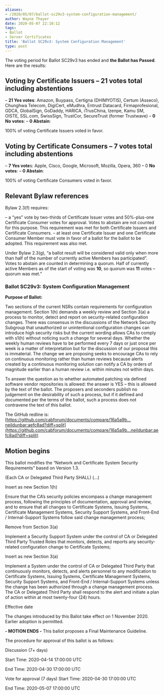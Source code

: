 ```yaml
---
aliases:
- /2020/05/07/ballot-sc29v3-system-configuration-management/
author: Wayne Thayer
date: 2020-05-07 22:10:12
tags:
- Ballot
- Server Certificates
title: 'Ballot SC29v3: System Configuration Management'
type: post
---
```


The voting period for Ballot SC29v3 has ended and **the Ballot has Passed**. Here are the results:

## Voting by Certificate Issuers – 21 votes total including abstentions

– **21 Yes votes**: Amazon, Buypass, Certigna (DHIMYOTIS), Certum (Asseco), Chunghwa Telecom, DigiCert, eMudhra, Entrust Datacard, Firmaprofesional, GDCA, GlobalSign, GoDaddy, HARICA, iTrusChina, Izenpe, Kamu SM, OISTE, SSL.com, SwissSign, TrustCor, SecureTrust (former Trustwave)
– **0 No votes**:
– **0 Abstain**:

100% of voting Certificate Issuers voted in favor.

## Voting by Certificate Consumers – 7 votes total including abstentions

– **7 Yes vote**s: Apple, Cisco, Google, Microsoft, Mozilla, Opera, 360
– 0 **No votes**:
– **0 Abstain**:

100% of voting Certificate Consumers voted in favor.

## Relevant Bylaw references

Bylaw 2.3(f) requires:

– a “yes” vote by two-thirds of Certificate Issuer votes and 50%-plus-one Certificate Consumer votes for approval. Votes to abstain are not counted for this purpose. This requirement was met for both Certificate Issuers and Certificate Consumers.
– at least one Certificate Issuer and one Certificate Consumer Member must vote in favor of a ballot for the ballot to be adopted. This requirement was also met.

Under Bylaw 2.3(g), “a ballot result will be considered valid only when more than half of the number of currently active Members has participated”. Votes to abstain are counted in determining a quorum. Half of currently active Members as of the start of voting was **10**, so quorum was **11** votes – quorum was met.”

### Ballot SC29v3: System Configuration Management

**Purpose of Ballot:**

Two sections of the current NSRs contain requirements for configuration management. Section 1(h) demands a weekly review and Section 3(a) a process to monitor, detect and report on security-related configuration changes.
There was consensus in the discussions of the Network Security Subgroup that unauthorized or unintentional configuration changes can introduce high security risks but the current wording allows CAs to comply with s1(h) without noticing such a change for several days. Whether the weekly human reviews have to be performed every 7 days or just once per week is a matter of interpretation but for the discussion of our proposal this is immaterial. The change we are proposing seeks to encourage CAs to rely on continuous monitoring rather than human reviews because alerts created by a continuous monitoring solution can notify a CA by orders of magnitude earlier than a human review i.e. within minutes not within days.

To answer the question as to whether automated patching via defined software vendor repositories is allowed: the answer is YES – this is allowed by the text of the ballot. The proposers and seconders publish no judgement on the desirability of such a process, but if it defined and documented per the terms of the ballot, such a process does not contravene the text of this ballot.

The GitHub redline is: [https://github.com/cabforum/documents/compare/16a5a9b…neildunbar:aefc8ad?diff=split](https://github.com/cabforum/documents/compare/16a5a9b...neildunbar:aefc8ad?diff=split)

## Motion begins

This ballot modifies the “Network and Certificate System Security Requirements” based on Version 1.3.

(Each CA or Delegated Third Party SHALL)
(…)

Insert as new Section 1(h)

Ensure that the CA’s security policies encompass a change management process, following the principles of documentation, approval and review, and to ensure that all changes to Certificate Systems, Issuing Systems, Certificate Management Systems, Security Support Systems, and Front-End / Internal-Support Systems follow said change management process;

Remove from Section 3(a)

Implement a Security Support System under the control of CA or Delegated Third Party Trusted Roles that monitors, detects, and reports any security-related configuration change to Certificate Systems;

Insert as new Section 3(a)

Implement a System under the control of CA or Delegated Third Party that continuously monitors, detects, and alerts personnel to any modification to Certificate Systems, Issuing Systems, Certificate Management Systems, Security Support Systems, and Front-End / Internal-Support Systems unless the change has been authorized through a change management process. The CA or Delegated Third Party shall respond to the alert and initiate a plan of action within at most twenty-four (24) hours.

Effective date

The changes introduced by this Ballot take effect on 1 November 2020. Earlier adoption is permitted.

**- MOTION ENDS -**
This ballot proposes a Final Maintenance Guideline.

The procedure for approval of this ballot is as follows:

Discussion (7+ days)

Start Time: 2020-04-14 17:00:00 UTC

End Time: 2020-04-30 17:00:00 UTC

Vote for approval (7 days)
Start Time: 2020-04-30 17:00:00 UTC

End Time: 2020-05-07 17:00:00 UTC